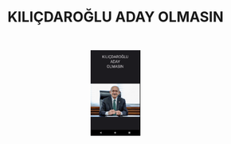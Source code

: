 <h1 align="center">KILIÇDAROĞLU ADAY OLMASIN</h1></br>
<p align="center">
<img src="/previews/cover.png" width="20%"/>
</p>
